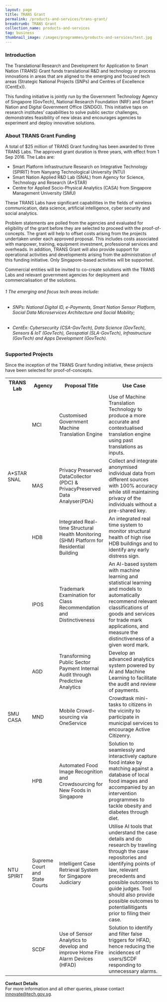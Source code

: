 ```yaml
---
layout: page
title: TRANS Grant
permalink: /products-and-services/trans-grant/
breadcrumb: TRANS Grant
collection_name: products-and-services
tag: business
thumbnail_image: /images/programmes/products-and-services/test.jpg
---
```


### **Introduction**
The Translational Research and Development for Application to Smart Nation (TRANS) Grant funds translational R&D and technology or process innovations in areas that are aligned to the emerging and focused tech areas (Strategic National Projects (SNPs) and Centres of Excellence (CentEx)). 

This funding initiative is jointly run by the Government Technology Agency of Singapore (GovTech), National Research Foundation (NRF) and Smart Nation and Digital Government Office (SNDGO). This initiative taps on research institutes’ capabilities to solve public sector challenges, demonstrates feasibility of new ideas and encourages agencies to experiment and deploy innovative solutions.  

### **About TRANS Grant Funding**
A total of $25 million of TRANS Grant funding has been awarded to three TRANS Labs. The approved grant duration is three years, with effect from 1 Sep 2016. The Labs are:

* Smart Platform Infrastructure Research on Integrative Technology (SPIRIT) from Nanyang Technological University (NTU)
* Smart Nation Applied R&D Lab (SNAL) from Agency for Science, Technology and Research (A*STAR) 
* Centre for Applied Socio-Physical Analytics (CASA) from Singapore Management University (SMU) 

These TRANS Labs have significant capabilities in the fields of wireless communication, data science, artificial intelligence, cyber security and social analytics. 

Problem statements are polled from the agencies and evaluated for eligibility of the grant before they are selected to proceed with the proof-of-concepts. The grant will help to offset costs arising from the projects undertaken under each approved proposal. This includes costs associated with manpower, training, equipment investment, professional services and overheads. In addition, TRANS Grant will also provide support for operational activities and developments arising from the administration of this funding initiative. Only Singapore-based activities will be supported.  

Commercial entities will be invited to co-create solutions with the TRANS Labs and relevant government agencies for deployment and commercialisation of the solutions.  

###### 1 The emerging and focus tech areas include:
* ###### SNPs: National Digital ID, e-Payments, Smart Nation Sensor Platform, Social Data Microservices Architecture and Social Mobility;
* ###### CentEx: Cybersecurity (CSA-GovTech), Data Science (GovTech), Sensors & IoT (GovTech), Geospatial (SLA-GovTech), Infrastructure (GovTech) and Apps Development (GovTech).

 
### **Supported Projects**
Since the inception of the TRANS Grant funding initiative, these projects have been selected for proof-of-concepts.

<table class="table-h">
  <tr>
    <th>TRANS Lab</th>
    <th>Agency</th>
    <th>Proposal Title</th>
    <th>Use Case</th>
  </tr>
  <tr>
    <td rowspan="3">A*STAR SNAL</td>
    <td>MCI</td>
    <td>Customised Government Machine Translation Engine</td>
    <td>Use of Machine Translation Technology to produce a more accurate and contextualised translation engine using past translations as inputs.</td>
  </tr>
  <tr>
    <td>MAS</td>
    <td>Privacy Preserved DataCollector (PDC) &amp; PrivacyPreserved Data Analyser(PDA)</td>
    <td>Collect and integrate anonymised individual data from different sources with 100% accuracy while still maintaining privacy of the individuals without a pre-shared key.</td>
  </tr>
  <tr>
    <td>HDB</td>
    <td>Integrated Real-time Structural Health Monitoring (SHM) Platform for Residential Building</td>
    <td>An integrated real time system to monitor structural health of high rise HDB buildings and to identify any early distress sign.</td>
  </tr>
  <tr>
    <td></td>
    <td>IPOS</td>
    <td>Trademark Examination for Class Recommendation and Distinctiveness</td>
    <td>An AI-based system with machine learning and statistical learning and models to automatically recommend relevant classifications of goods and services for trade mark applications, and measure the distinctiveness of a given word mark.</td>
  </tr>
  <tr>
    <td></td>
    <td>AGD</td>
    <td>Transforming Public Sector Payment Internal Audit through Predictive Analytics</td>
    <td>Develop an advanced analytics system powered by AI and Machine Learning to facilitate the audit and review of payments.</td>
  </tr>
  <tr>
    <td>SMU CASA</td>
    <td>MND</td>
    <td>Mobile Crowd-sourcing via OneService</td>
    <td>Crowdtask mini-tasks to citizens in the vicinity to participate in municipal services to encourage Active Citizenry.</td>
  </tr>
  <tr>
    <td></td>
    <td>HPB</td>
    <td>Automated Food Image Recognition and Crowdsourcing for New Foods in Singapore</td>
    <td>Solution to seamlessly and interactively capture food intake by matching against a database of local food images and accompanied by an intervention programmes to tackle obesity and diabetes through diet.</td>
  </tr>
  <tr>
    <td>NTU SPIRIT</td>
    <td>Supreme Court and State Courts</td>
    <td>Intelligent Case Retrieval System for Singapore Judiciary</td>
    <td>Utilise AI tools that understand the case details and do research by trawling through the case repositories and identifying points of law, relevant precedents and possible outcomes to guide judges. Tool should also provide possible outcomes to potentiallitigants prior to filing their case.</td>
  </tr>
  <tr>
    <td></td>
    <td>SCDF</td>
    <td>Use of Sensor Analytics to develop and improve Home Fire Alarm Devices (HFAD)</td>
    <td>Solution to identify and filter false triggers for HFAD, hence reducing the incidences of users/SCDF responding to unnecessary alarms.</td>
  </tr>
</table>

**Contact Details**<br>
For more information and all other queries, please contact [innovate@tech.gov.sg](mailto:innovate@tech.gov.sg).
